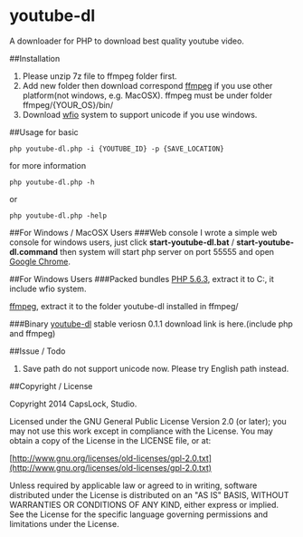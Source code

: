 youtube-dl
==========

A downloader for PHP to download best quality youtube video.

##Installation
1. Please unzip 7z file to ffmpeg folder first.  
2. Add new folder then download correspond [ffmpeg](https://www.ffmpeg.org/) if you use other platform(not windows, e.g. MacOSX). ffmpeg must be under folder ffmpeg/{YOUR_OS}/bin/ 
3. Download [wfio](https://github.com/kenjiuno/php-wfio) system to support unicode if you use windows.

##Usage
for basic

	php youtube-dl.php -i {YOUTUBE_ID} -p {SAVE_LOCATION}

for more information 

	php youtube-dl.php -h

or

	php youtube-dl.php -help

##For Windows / MacOSX Users
###Web console
I wrote a simple web console for windows users, just click **start-youtube-dl.bat** / **start-youtube-dl.command** then system will start php server on port 55555 and open [Google Chrome](https://www.google.com.tw/chrome).

##For Windows Users
###Packed bundles
[PHP 5.6.3](http://goo.gl/JWVzm4), extract it to C:\, it include wfio system.   

[ffmpeg](http://goo.gl/OFhRje), extract it to the folder youtube-dl installed in ffmpeg/  

###Binary
[youtube-dl](http://goo.gl/CEYyLq) stable veriosn 0.1.1 download link is here.(include php and ffmpeg)  

##Issue / Todo
1. Save path do not support unicode now. Please try English path instead.

##Copyright / License

Copyright 2014 CapsLock, Studio.

Licensed under the GNU General Public License Version 2.0 (or later); you may not use this work except in compliance with the License. You may obtain a copy of the License in the LICENSE file, or at:

[http://www.gnu.org/licenses/old-licenses/gpl-2.0.txt](http://www.gnu.org/licenses/old-licenses/gpl-2.0.txt)

Unless required by applicable law or agreed to in writing, software distributed under the License is distributed on an "AS IS" BASIS, WITHOUT WARRANTIES OR CONDITIONS OF ANY KIND, either express or implied. See the License for the specific language governing permissions and limitations under the License.